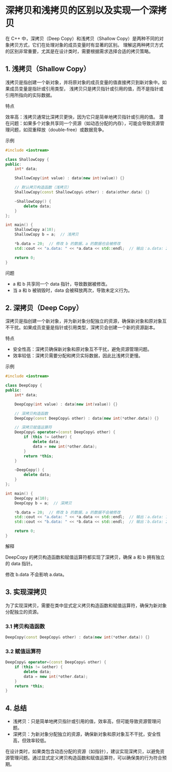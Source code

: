 # 深拷贝和浅拷贝的区别以及实现一个深拷贝

在 C++ 中，深拷贝（Deep Copy）和浅拷贝（Shallow Copy）是两种不同的对象拷贝方式，它们在处理对象的成员变量时有显著的区别。
理解这两种拷贝方式的区别非常重要，尤其是在设计类时，需要根据需求选择合适的拷贝策略。

## 1. 浅拷贝（Shallow Copy）

浅拷贝是指创建一个新对象，并将原对象的成员变量的值直接拷贝到新对象中。如果成员变量是指针或引用类型，
浅拷贝只是拷贝指针或引用的值，而不是指针或引用所指向的实际数据。

特点

效率高：浅拷贝通常比深拷贝更快，因为它只是简单地拷贝指针或引用的值。
潜在问题：如果多个对象共享同一个资源（如动态分配的内存），可能会导致资源管理问题，如双重释放（double-free）或数据竞争。

示例

```cpp
#include <iostream>

class ShallowCopy {
public:
    int* data;

    ShallowCopy(int value) : data(new int(value)) {}

    // 默认拷贝构造函数（浅拷贝）
    ShallowCopy(const ShallowCopy& other) : data(other.data) {}

    ~ShallowCopy() {
        delete data;
    }
};

int main() {
    ShallowCopy a(10);
    ShallowCopy b = a;  // 浅拷贝

    *b.data = 20;  // 修改 b 的数据，a 的数据也会被修改
    std::cout << "a.data: " << *a.data << std::endl;  // 输出：a.data: 20

    return 0;
}
```

问题

+ a 和 b 共享同一个 data 指针，导致数据被修改。
+ 当 a 和 b 被销毁时，data 会被释放两次，导致未定义行为。

## 2. 深拷贝（Deep Copy）

深拷贝是指创建一个新对象，并为新对象分配独立的资源，确保新对象和原对象互不干扰。如果成员变量是指针或引用类型，深拷贝会创建一个新的资源副本。

特点

+ 安全性高：深拷贝确保新对象和原对象互不干扰，避免资源管理问题。
+ 效率较低：深拷贝需要分配和拷贝实际数据，因此比浅拷贝更慢。

示例

```cpp
#include <iostream>

class DeepCopy {
public:
    int* data;

    DeepCopy(int value) : data(new int(value)) {}

    // 深拷贝构造函数
    DeepCopy(const DeepCopy& other) : data(new int(*other.data)) {}

    // 深拷贝赋值运算符
    DeepCopy& operator=(const DeepCopy& other) {
        if (this != &other) {
            delete data;
            data = new int(*other.data);
        }
        return *this;
    }

    ~DeepCopy() {
        delete data;
    }
};

int main() {
    DeepCopy a(10);
    DeepCopy b = a;  // 深拷贝

    *b.data = 20;  // 修改 b 的数据，a 的数据不会被修改
    std::cout << "a.data: " << *a.data << std::endl;  // 输出：a.data: 10
    std::cout << "b.data: " << *b.data << std::endl;  // 输出：b.data: 20

    return 0;
}
```

解释

DeepCopy 的拷贝构造函数和赋值运算符都实现了深拷贝，确保 a 和 b 拥有独立的 data 指针。

修改 b.data 不会影响 a.data。

## 3. 实现深拷贝

为了实现深拷贝，需要在类中显式定义拷贝构造函数和赋值运算符，确保为新对象分配独立的资源。

### 3.1 拷贝构造函数

```cpp
DeepCopy(const DeepCopy& other) : data(new int(*other.data)) {}
```

### 3.2 赋值运算符

```cpp
DeepCopy& operator=(const DeepCopy& other) {
    if (this != &other) {
        delete data;
        data = new int(*other.data);
    }
    return *this;
}
```

## 4. 总结

+ 浅拷贝：只是简单地拷贝指针或引用的值，效率高，但可能导致资源管理问题。
+ 深拷贝：为新对象分配独立的资源，确保新对象和原对象互不干扰，安全性高，但效率较低。

在设计类时，如果类包含动态分配的资源（如指针），建议实现深拷贝，以避免资源管理问题。通过显式定义拷贝构造函数和赋值运算符，可以确保类的行为符合预期。